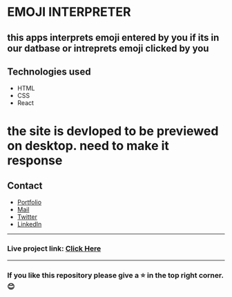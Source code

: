 # EMOJI INTERPRETER

this apps interprets emoji entered by you if its in our datbase or intreprets emoji clicked by you
---
## Technologies used
- HTML
- CSS
- React

# the site is devloped to be previewed on desktop. need to make it response

## Contact

- [Portfolio](https://saikiran-gonugunta.netlify.app "saikiran's Portfolio")
- <a href="mailto: skiran252@gmail.com">Mail</a>
- [Twitter](https://twitter.com/skiran252 "saikiran's Twitter")
- [LinkedIn](https://linkedin.com/in/saikiran-gonugunta "saikiran's LinkedIn")

---
### Live project link: [Click Here](https://skiran252-mark8.netlify.app "WEB SERIES SUGGESTIONS")

---

### If you like this repository please give a ⭐ in the top right corner. 😊
